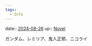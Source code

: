 ```yaml
---
tags:
  - Info
---
```


date:: [2024-08-26](/Daily_Note/2024-08-26.md)
up:: [Novel](../Bar/Novel/Topics/Novel.md)

ガンダム、レミリア、鬼人正邪、ニコライ